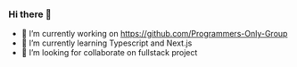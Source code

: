 ### Hi there 👋

- 🔭 I’m currently working on https://github.com/Programmers-Only-Group
- 🌱 I’m currently learning Typescript and Next.js
- 👯 I’m looking for collaborate on fullstack project

